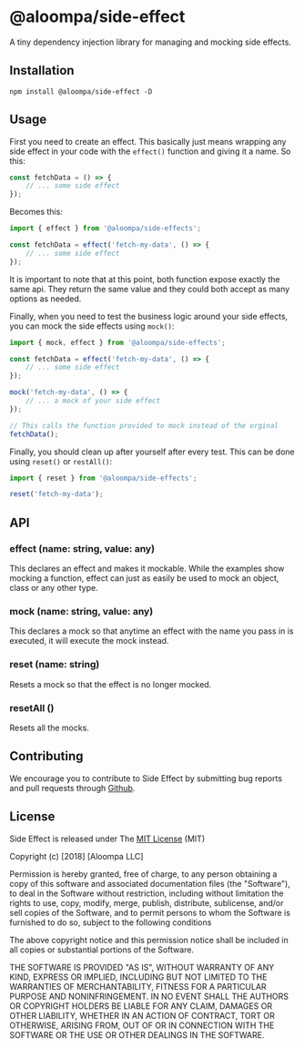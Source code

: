 # @aloompa/side-effect

A tiny dependency injection library for managing and mocking side effects.

## Installation

`npm install @aloompa/side-effect -D`

## Usage

First you need to create an effect. This basically just means wrapping any side effect in your code with the `effect()` function and giving it a name. So this:

```javascript
const fetchData = () => {
    // ... some side effect
});
```

Becomes this:

```javascript
import { effect } from '@aloompa/side-effects';

const fetchData = effect('fetch-my-data', () => {
    // ... some side effect
});
```

It is important to note that at this point, both function expose exactly the same api. They return the same value and they could both accept as many options as needed.

Finally, when you need to test the business logic around your side effects, you can mock the side effects using `mock()`:

```javascript
import { mock, effect } from '@aloompa/side-effects';

const fetchData = effect('fetch-my-data', () => {
    // ... some side effect
});

mock('fetch-my-data', () => {
    // ... a mock of your side effect
});

// This calls the function provided to mock instead of the orginal
fetchData();
```

Finally, you should clean up after yourself after every test. This can be done using `reset()` or `restAll()`:

```javascript
import { reset } from '@aloompa/side-effects';

reset('fetch-my-data');
```

## API

### effect (name: string, value: any)

This declares an effect and makes it mockable. While the examples show mocking a function, effect can just as easily be used to mock an object, class or any other type.

### mock (name: string, value: any)

This declares a mock so that anytime an effect with the name you pass in is executed, it will execute the mock instead.

### reset (name: string)

Resets a mock so that the effect is no longer mocked.

### resetAll ()

Resets all the mocks.

## Contributing

We encourage you to contribute to Side Effect by submitting bug reports and pull requests through [Github](http//github.com).

## License

Side Effect is released under The [MIT License](http://www.opensource.org/licenses/MIT) (MIT)

Copyright (c) [2018] [Aloompa LLC]

Permission is hereby granted, free of charge, to any person obtaining a copy
of this software and associated documentation files (the "Software"), to deal
in the Software without restriction, including without limitation the rights
to use, copy, modify, merge, publish, distribute, sublicense, and/or sell
copies of the Software, and to permit persons to whom the Software is
furnished to do so, subject to the following conditions

The above copyright notice and this permission notice shall be included in all
copies or substantial portions of the Software.

THE SOFTWARE IS PROVIDED "AS IS", WITHOUT WARRANTY OF ANY KIND, EXPRESS OR IMPLIED, INCLUDING BUT NOT LIMITED TO THE WARRANTIES OF MERCHANTABILITY, FITNESS FOR A PARTICULAR PURPOSE AND NONINFRINGEMENT. IN NO EVENT SHALL THE AUTHORS OR COPYRIGHT HOLDERS BE LIABLE FOR ANY CLAIM, DAMAGES OR OTHER LIABILITY, WHETHER IN AN ACTION OF CONTRACT, TORT OR OTHERWISE, ARISING FROM,
OUT OF OR IN CONNECTION WITH THE SOFTWARE OR THE USE OR OTHER DEALINGS IN THE SOFTWARE.
